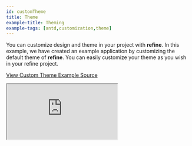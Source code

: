```yaml
---
id: customTheme
title: Theme
example-title: Theming
example-tags: [antd,customization,theme]
---
```


You can customize design and theme in your project with **refine**. In this example, we have created an example application by customizing the default theme of **refine**. You can easily customize your theme as you wish in your refine project.

[View Custom Theme Example Source](https://github.com/refinedev/refine/tree/master/examples/customization/customTheme/antd)

<iframe loading="lazy" src="https://stackblitz.com/github/refinedev/refine/tree/master/examples/customization/customTheme/antd/?embed=1&view=preview&theme=dark&preset=node&ctl=1"
    style={{width: "100%", height:"80vh", border: "0px", borderRadius: "8px", overflow:"hidden"}}
    title="refine-custom-theme-example"
></iframe>
